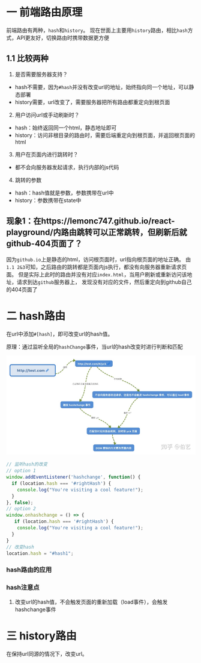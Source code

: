 # 一 前端路由原理
前端路由有两种，`hash`和`history`。
现在世面上主要用`history`路由，相比`hash`方式，API更友好，切换路由时携带数据更方便

## 1.1 比较两种
1. 是否需要服务器支持？
  - hash不需要，因为`#hash`并没有改变url的地址，始终指向同一个地址，可以静态部署
  - history需要，url改变了，需要服务器把所有路由都重定向到根页面
2. 用户访问url或手动刷新时？
  - hash：始终返回同一个html，静态地址即可
  - history：访问非根目录的路由时，需要后端重定向到根页面，并返回根页面的html
3. 用户在页面内进行跳转时？
  - 都不会向服务器发起请求，执行内部的js代码
4. 跳转的参数
  - hash：hash值就是参数，参数携带在url中
  - history：参数携带在state中

## 现象1：在https://lemonc747.github.io/react-playground/内路由跳转可以正常跳转，但刷新后就github-404页面了？
因为`github.io`上是静态的html，访问根页面时，url指向根页面的地址正确。
由`1.1 2&3`可知，之后路由的跳转都是页面内js执行，都没有向服务器重新请求页面。
但是实际上此时的路由并没有对应`index.html`，当用户刷新或重新访问该地址，请求到达`github`服务器上，
发现没有对应的文件，然后重定向到github自己的404页面了

# 二 hash路由
在url中添加`#[hash]`，即可改变url的hash值。

原理：通过监听全局的`hashChange`事件，当url的hash改变时进行判断和匹配

![](./assets//hash%E8%B7%AF%E7%94%B1%E6%B5%81%E7%A8%8B.jpeg)

```ts
// 监听hash的改变
// option 1
window.addEventListener('hashchange', function() {
  if (location.hash === '#rightHash') {
    console.log("You're visiting a cool feature!");
  }
}, false);
// option 2
window.onhashchange = () => {
   if (location.hash === '#rightHash') {
    console.log("You're visiting a cool feature!");
  }
}
// 改变hash
location.hash = "#hash1";
```

### hash路由的应用
### hash注意点
1. 改变url的hash值，不会触发页面的重新加载（load事件），会触发hashchange事件

# 三 history路由
在保持url同源的情况下，改变url。